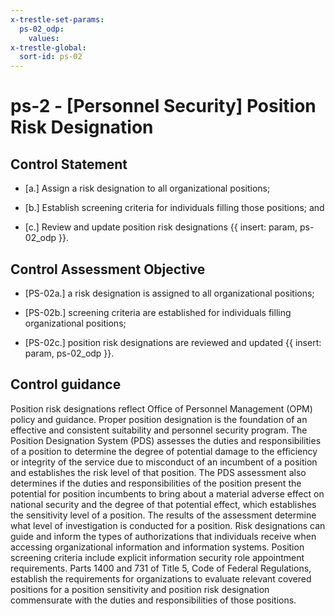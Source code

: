 ```yaml
---
x-trestle-set-params:
  ps-02_odp:
    values:
x-trestle-global:
  sort-id: ps-02
---
```


# ps-2 - \[Personnel Security\] Position Risk Designation

## Control Statement

- \[a.\] Assign a risk designation to all organizational positions;

- \[b.\] Establish screening criteria for individuals filling those positions; and

- \[c.\] Review and update position risk designations {{ insert: param, ps-02_odp }}.

## Control Assessment Objective

- \[PS-02a.\] a risk designation is assigned to all organizational positions;

- \[PS-02b.\] screening criteria are established for individuals filling organizational positions;

- \[PS-02c.\] position risk designations are reviewed and updated {{ insert: param, ps-02_odp }}.

## Control guidance

Position risk designations reflect Office of Personnel Management (OPM) policy and guidance. Proper position designation is the foundation of an effective and consistent suitability and personnel security program. The Position Designation System (PDS) assesses the duties and responsibilities of a position to determine the degree of potential damage to the efficiency or integrity of the service due to misconduct of an incumbent of a position and establishes the risk level of that position. The PDS assessment also determines if the duties and responsibilities of the position present the potential for position incumbents to bring about a material adverse effect on national security and the degree of that potential effect, which establishes the sensitivity level of a position. The results of the assessment determine what level of investigation is conducted for a position. Risk designations can guide and inform the types of authorizations that individuals receive when accessing organizational information and information systems. Position screening criteria include explicit information security role appointment requirements. Parts 1400 and 731 of Title 5, Code of Federal Regulations, establish the requirements for organizations to evaluate relevant covered positions for a position sensitivity and position risk designation commensurate with the duties and responsibilities of those positions.
